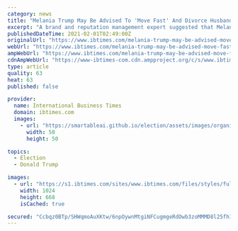 ```yaml
---
category: news
title: "Melania Trump May Be Advised To 'Move Fast' And Divorce Husband Donald For This Reason: Report"
excerpt: "A brand and reputation management expert suggested that Melania Trump will be told by her advisers to divorce her husband, Donald Trump, soon while he still has millions to pay out."
publishedDateTime: 2021-02-01T02:49:00Z
originalUrl: "https://www.ibtimes.com/melania-trump-may-be-advised-move-fast-divorce-husband-donald-reason-report-3134439"
webUrl: "https://www.ibtimes.com/melania-trump-may-be-advised-move-fast-divorce-husband-donald-reason-report-3134439"
ampWebUrl: "https://www.ibtimes.com/melania-trump-may-be-advised-move-fast-divorce-husband-donald-reason-report-3134439?amp=1"
cdnAmpWebUrl: "https://www-ibtimes-com.cdn.ampproject.org/c/s/www.ibtimes.com/melania-trump-may-be-advised-move-fast-divorce-husband-donald-reason-report-3134439?amp=1"
type: article
quality: 63
heat: 63
published: false

provider:
  name: International Business Times
  domain: ibtimes.com
  images:
    - url: "https://smartableai.github.io/election/assets/images/organizations/ibtimes.com-50x50.jpg"
      width: 50
      height: 50

topics:
  - Election
  - Donald Trump

images:
  - url: "https://s1.ibtimes.com/sites/www.ibtimes.com/files/styles/full/public/2020/12/24/donald-trump-and-his-wife-melania-left-washington.jpg"
    width: 1024
    height: 668
    isCached: true

secured: "Ccbqz0BTp/SHWqmoAuXKtw/6npOywnMtgiNFCugmgeRdOwb3zoMMMD8l25fh1GVGJmL5AkVPF6N2eRSxIAIeTQVEkn6iFp7Ho+/xz0GLyQluki6wy/2c6YL2Vvldiouq1pBg7UuyGCsuCBQyi50EHxCwhn/dGOPYxCWMfd1gxnenLEkiqcmyX1e3NpTPCJkS1g+HWXi+uClaNRnuvLNU7PyDAJZeQWDNK4AQ0noQGIuAqFF7NvePLcfJT3o8O7hH/eJYje3bXu0LGK8b7vJbkVUUV/+JtrV3tIgHGKSnvCmJxkd00neh4Yf7h3INBVYV/9DQfSwlvzIwNW3WskiRCc5YjExNYm6BJz95bKUYvIc=;r5z2uqaU0JMmdyGbIlIWYQ=="
---
```


